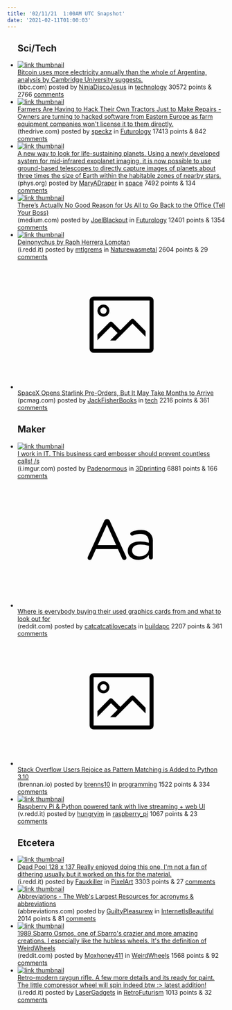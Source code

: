 ```yaml
---
title: '02/11/21  1:00AM UTC Snapshot'
date: '2021-02-11T01:00:03'
---
```

<ul>
<h2>Sci/Tech</h2>

<li><a href='https://www.bbc.com/news/technology-56012952'><img src='https://b.thumbs.redditmedia.com/KhO4rvNyXNRB8b0c6QwL1ey_hYRqQsIWmbaGXfaS_9o.jpg' alt='link thumbnail'></a><div><div class='linkTitle'><a href='https://www.bbc.com/news/technology-56012952'>Bitcoin uses more electricity annually than the whole of Argentina, analysis by Cambridge University suggests.</a></div>(bbc.com) posted by <a href='https://www.reddit.com/user/NinjaDiscoJesus'>NinjaDiscoJesus</a> in <a href='https://www.reddit.com/r/technology'>technology</a> 30572 points & 2766 <a href='https://www.reddit.com/r/technology/comments/lgw130/bitcoin_uses_more_electricity_annually_than_the/'>comments</a></div></li>

<li><a href='https://www.thedrive.com/news/39158/farmers-are-having-to-hack-their-own-tractors-just-to-make-repairs'><img src='https://b.thumbs.redditmedia.com/FS-uL-ALM0TQl4nRg-dZw8EXguFL9Jtrw9Aq4EX8lsA.jpg' alt='link thumbnail'></a><div><div class='linkTitle'><a href='https://www.thedrive.com/news/39158/farmers-are-having-to-hack-their-own-tractors-just-to-make-repairs'>Farmers Are Having to Hack Their Own Tractors Just to Make Repairs - Owners are turning to hacked software from Eastern Europe as farm equipment companies won't license it to them directly.</a></div>(thedrive.com) posted by <a href='https://www.reddit.com/user/speckz'>speckz</a> in <a href='https://www.reddit.com/r/Futurology'>Futurology</a> 17413 points & 842 <a href='https://www.reddit.com/r/Futurology/comments/lgtnwm/farmers_are_having_to_hack_their_own_tractors/'>comments</a></div></li>

<li><a href='https://phys.org/news/2021-02-life-sustaining-planets.html'><img src='https://b.thumbs.redditmedia.com/7bEkJN7kd_AI_w6wFdsubjBISxSVeVUf6Vrf5wbccpw.jpg' alt='link thumbnail'></a><div><div class='linkTitle'><a href='https://phys.org/news/2021-02-life-sustaining-planets.html'>A new way to look for life-sustaining planets. Using a newly developed system for mid-infrared exoplanet imaging, it is now possible to use ground-based telescopes to directly capture images of planets about three times the size of Earth within the habitable zones of nearby stars.</a></div>(phys.org) posted by <a href='https://www.reddit.com/user/MaryADraper'>MaryADraper</a> in <a href='https://www.reddit.com/r/space'>space</a> 7492 points & 134 <a href='https://www.reddit.com/r/space/comments/lgr3ke/a_new_way_to_look_for_lifesustaining_planets/'>comments</a></div></li>

<li><a href='https://medium.com/bigger-picture/theres-actually-no-good-reason-for-us-all-to-go-back-to-the-office-d8362e7157a3'><img src='https://b.thumbs.redditmedia.com/MIgS7g2LN1EBRHW6jPzF-YdEUMeJQiatguoSFaigChg.jpg' alt='link thumbnail'></a><div><div class='linkTitle'><a href='https://medium.com/bigger-picture/theres-actually-no-good-reason-for-us-all-to-go-back-to-the-office-d8362e7157a3'>There’s Actually No Good Reason for Us All to Go Back to the Office (Tell Your Boss)</a></div>(medium.com) posted by <a href='https://www.reddit.com/user/JoelBlackout'>JoelBlackout</a> in <a href='https://www.reddit.com/r/Futurology'>Futurology</a> 12401 points & 1354 <a href='https://www.reddit.com/r/Futurology/comments/lgl84m/theres_actually_no_good_reason_for_us_all_to_go/'>comments</a></div></li>

<li><a href='https://i.redd.it/dhcr0coq5ng61.jpg'><img src='https://b.thumbs.redditmedia.com/MvZAinZP2atNBynfg7aX1mlvIXrazXUfJOf7cJIY7yA.jpg' alt='link thumbnail'></a><div><div class='linkTitle'><a href='https://i.redd.it/dhcr0coq5ng61.jpg'>Deinonychus by Raph Herrera Lomotan</a></div>(i.redd.it) posted by <a href='https://www.reddit.com/user/mtlgrems'>mtlgrems</a> in <a href='https://www.reddit.com/r/Naturewasmetal'>Naturewasmetal</a> 2604 points & 29 <a href='https://www.reddit.com/r/Naturewasmetal/comments/lgsc0f/deinonychus_by_raph_herrera_lomotan/'>comments</a></div></li>

<li><a href='https://www.pcmag.com/news/spacex-opens-starlink-pre-orders-but-it-may-take-months-to-arrive'><svg version='1.1' viewBox='-34 -14 104 64' preserveAspectRatio='xMidYMid meet' xmlns='http://www.w3.org/2000/svg' xmlns:xlink='http://www.w3.org/1999/xlink'>
    <title>link thumbnail</title>
    <path d='M32,4H4A2,2,0,0,0,2,6V30a2,2,0,0,0,2,2H32a2,2,0,0,0,2-2V6A2,2,0,0,0,32,4ZM4,30V6H32V30Z'></path>
    <path d='M8.92,14a3,3,0,1,0-3-3A3,3,0,0,0,8.92,14Zm0-4.6A1.6,1.6,0,1,1,7.33,11,1.6,1.6,0,0,1,8.92,9.41Z'></path>
    <path d='M22.78,15.37l-5.4,5.4-4-4a1,1,0,0,0-1.41,0L5.92,22.9v2.83l6.79-6.79L16,22.18l-3.75,3.75H15l8.45-8.45L30,24V21.18l-5.81-5.81A1,1,0,0,0,22.78,15.37Z'></path>
    </svg></a><div><div class='linkTitle'><a href='https://www.pcmag.com/news/spacex-opens-starlink-pre-orders-but-it-may-take-months-to-arrive'>SpaceX Opens Starlink Pre-Orders, But It May Take Months to Arrive</a></div>(pcmag.com) posted by <a href='https://www.reddit.com/user/JackFisherBooks'>JackFisherBooks</a> in <a href='https://www.reddit.com/r/tech'>tech</a> 2216 points & 361 <a href='https://www.reddit.com/r/tech/comments/lgrub7/spacex_opens_starlink_preorders_but_it_may_take/'>comments</a></div></li>

<h2>Maker</h2>

<li><a href='https://i.imgur.com/Kws91Bt.jpg'><img src='https://b.thumbs.redditmedia.com/NXP2ciXlaIxb7fQS35gyEhHsGNLD92DqdgpQdA8n4wA.jpg' alt='link thumbnail'></a><div><div class='linkTitle'><a href='https://i.imgur.com/Kws91Bt.jpg'>I work in IT. This business card embosser should prevent countless calls! /s</a></div>(i.imgur.com) posted by <a href='https://www.reddit.com/user/Padenormous'>Padenormous</a> in <a href='https://www.reddit.com/r/3Dprinting'>3Dprinting</a> 6881 points & 166 <a href='https://www.reddit.com/r/3Dprinting/comments/lgsoss/i_work_in_it_this_business_card_embosser_should/'>comments</a></div></li>

<li><a href='https://www.reddit.com/r/buildapc/comments/lgqr84/where_is_everybody_buying_their_used_graphics/'><svg version='1.1' viewBox='-34 -12 104 64' preserveAspectRatio='xMidYMid slice' xmlns='http://www.w3.org/2000/svg' xmlns:xlink='http://www.w3.org/1999/xlink'>
    <title>text link thumbnail</title>
    <path d='M12.19,8.84a1.45,1.45,0,0,0-1.4-1h-.12a1.46,1.46,0,0,0-1.42,1L1.14,26.56a1.29,1.29,0,0,0-.14.59,1,1,0,0,0,1,1,1.12,1.12,0,0,0,1.08-.77l2.08-4.65h11l2.08,4.59a1.24,1.24,0,0,0,1.12.83,1.08,1.08,0,0,0,1.08-1.08,1.64,1.64,0,0,0-.14-.57ZM6.08,20.71l4.59-10.22,4.6,10.22Z'>
    </path>
    <path d='M32.24,14.78A6.35,6.35,0,0,0,27.6,13.2a11.36,11.36,0,0,0-4.7,1,1,1,0,0,0-.58.89,1,1,0,0,0,.94.92,1.23,1.23,0,0,0,.39-.08,8.87,8.87,0,0,1,3.72-.81c2.7,0,4.28,1.33,4.28,3.92v.5a15.29,15.29,0,0,0-4.42-.61c-3.64,0-6.14,1.61-6.14,4.64v.05c0,2.95,2.7,4.48,5.37,4.48a6.29,6.29,0,0,0,5.19-2.48V26.9a1,1,0,0,0,1,1,1,1,0,0,0,1-1.06V19A5.71,5.71,0,0,0,32.24,14.78Zm-.56,7.7c0,2.28-2.17,3.89-4.81,3.89-1.94,0-3.61-1.06-3.61-2.86v-.06c0-1.8,1.5-3,4.2-3a15.2,15.2,0,0,1,4.22.61Z'>
    </path>
    </svg></a><div><div class='linkTitle'><a href='https://www.reddit.com/r/buildapc/comments/lgqr84/where_is_everybody_buying_their_used_graphics/'>Where is everybody buying their used graphics cards from and what to look out for</a></div>(reddit.com) posted by <a href='https://www.reddit.com/user/catcatcatilovecats'>catcatcatilovecats</a> in <a href='https://www.reddit.com/r/buildapc'>buildapc</a> 2207 points & 361 <a href='https://www.reddit.com/r/buildapc/comments/lgqr84/where_is_everybody_buying_their_used_graphics/'>comments</a></div></li>

<li><a href='https://brennan.io/2021/02/09/so-python/'><svg version='1.1' viewBox='-34 -14 104 64' preserveAspectRatio='xMidYMid meet' xmlns='http://www.w3.org/2000/svg' xmlns:xlink='http://www.w3.org/1999/xlink'>
    <title>link thumbnail</title>
    <path d='M32,4H4A2,2,0,0,0,2,6V30a2,2,0,0,0,2,2H32a2,2,0,0,0,2-2V6A2,2,0,0,0,32,4ZM4,30V6H32V30Z'></path>
    <path d='M8.92,14a3,3,0,1,0-3-3A3,3,0,0,0,8.92,14Zm0-4.6A1.6,1.6,0,1,1,7.33,11,1.6,1.6,0,0,1,8.92,9.41Z'></path>
    <path d='M22.78,15.37l-5.4,5.4-4-4a1,1,0,0,0-1.41,0L5.92,22.9v2.83l6.79-6.79L16,22.18l-3.75,3.75H15l8.45-8.45L30,24V21.18l-5.81-5.81A1,1,0,0,0,22.78,15.37Z'></path>
    </svg></a><div><div class='linkTitle'><a href='https://brennan.io/2021/02/09/so-python/'>Stack Overflow Users Rejoice as Pattern Matching is Added to Python 3.10</a></div>(brennan.io) posted by <a href='https://www.reddit.com/user/brenns10'>brenns10</a> in <a href='https://www.reddit.com/r/programming'>programming</a> 1522 points & 334 <a href='https://www.reddit.com/r/programming/comments/lgqhmj/stack_overflow_users_rejoice_as_pattern_matching/'>comments</a></div></li>

<li><a href='https://v.redd.it/za5becg7gog61'><img src='https://b.thumbs.redditmedia.com/EK-mkKE5SKoi5hewHLlqd4amCYWgBprJgJNKN4pTA2A.jpg' alt='link thumbnail'></a><div><div class='linkTitle'><a href='https://v.redd.it/za5becg7gog61'>Raspberry Pi &amp; Python powered tank with live streaming + web UI</a></div>(v.redd.it) posted by <a href='https://www.reddit.com/user/hungryim'>hungryim</a> in <a href='https://www.reddit.com/r/raspberry_pi'>raspberry_pi</a> 1067 points & 23 <a href='https://www.reddit.com/r/raspberry_pi/comments/lgxejw/raspberry_pi_python_powered_tank_with_live/'>comments</a></div></li>

<h2>Etcetera</h2>

<li><a href='https://i.redd.it/c0qnrxlpnmg61.png'><img src='https://a.thumbs.redditmedia.com/hfkteJEK6vRTXLFVfnoagOJAgEzcD1sViPI-I9-e6W0.jpg' alt='link thumbnail'></a><div><div class='linkTitle'><a href='https://i.redd.it/c0qnrxlpnmg61.png'>Dead Pool 128 x 137 Really enjoyed doing this one, I'm not a fan of dithering usually but it worked on this for the material.</a></div>(i.redd.it) posted by <a href='https://www.reddit.com/user/Fauxkiller'>Fauxkiller</a> in <a href='https://www.reddit.com/r/PixelArt'>PixelArt</a> 3303 points & 27 <a href='https://www.reddit.com/r/PixelArt/comments/lgqxed/dead_pool_128_x_137_really_enjoyed_doing_this_one/'>comments</a></div></li>

<li><a href='https://www.abbreviations.com/'><img src='https://a.thumbs.redditmedia.com/-YR6ikcHWQiiuOfZvRwb5WO1-sHCrKncZcGjGy2vMN4.jpg' alt='link thumbnail'></a><div><div class='linkTitle'><a href='https://www.abbreviations.com/'>Abbreviations - The Web's Largest Resources for acronyms &amp; abbreviations</a></div>(abbreviations.com) posted by <a href='https://www.reddit.com/user/GuiltyPleasurew'>GuiltyPleasurew</a> in <a href='https://www.reddit.com/r/InternetIsBeautiful'>InternetIsBeautiful</a> 2014 points & 81 <a href='https://www.reddit.com/r/InternetIsBeautiful/comments/lgtqz4/abbreviations_the_webs_largest_resources_for/'>comments</a></div></li>

<li><a href='https://www.reddit.com/gallery/lgrkuv'><img src='https://b.thumbs.redditmedia.com/_9YOYyeAkEh5_FUrDR9PQss3ae7FqXu-V6AT0rjYnyI.jpg' alt='link thumbnail'></a><div><div class='linkTitle'><a href='https://www.reddit.com/gallery/lgrkuv'>1989 Sbarro Osmos, one of Sbarro's crazier and more amazing creations. I especially like the hubless wheels. It's the definition of WeirdWheels</a></div>(reddit.com) posted by <a href='https://www.reddit.com/user/Moxhoney411'>Moxhoney411</a> in <a href='https://www.reddit.com/r/WeirdWheels'>WeirdWheels</a> 1568 points & 92 <a href='https://www.reddit.com/r/WeirdWheels/comments/lgrkuv/1989_sbarro_osmos_one_of_sbarros_crazier_and_more/'>comments</a></div></li>

<li><a href='https://i.redd.it/385xbrv4cog61.png'><img src='https://a.thumbs.redditmedia.com/zKNmo9vKCYyLJzMgguKwIdlthScDcNbJ7a4DGH7yL90.jpg' alt='link thumbnail'></a><div><div class='linkTitle'><a href='https://i.redd.it/385xbrv4cog61.png'>Retro-modern raygun rifle. A few more details and its ready for paint. The little compressor wheel will spin indeed btw :&gt; latest addition!</a></div>(i.redd.it) posted by <a href='https://www.reddit.com/user/LaserGadgets'>LaserGadgets</a> in <a href='https://www.reddit.com/r/RetroFuturism'>RetroFuturism</a> 1013 points & 32 <a href='https://www.reddit.com/r/RetroFuturism/comments/lgww1f/retromodern_raygun_rifle_a_few_more_details_and/'>comments</a></div></li>

</ul>
